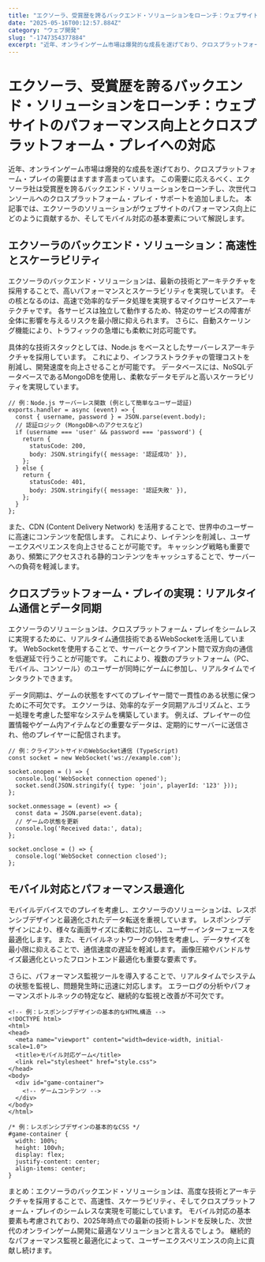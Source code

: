 ```yaml
---
title: "エクソーラ、受賞歴を誇るバックエンド・ソリューションをローンチ：ウェブサイトのパフォーマンス向上とクロスプラットフォーム・プレイへの対応"
date: "2025-05-16T00:12:57.884Z"
category: "ウェブ開発"
slug: "-1747354377884"
excerpt: "近年、オンラインゲーム市場は爆発的な成長を遂げており、クロスプラットフォーム・プレイの需要はますます高まっています。  この需要に応えるべく、エクソーラ社は受賞歴を誇るバックエンド・ソリューションをローンチし、次世代コンソールへのクロスプラットフォーム・プレイ・サポートを追加しました。  本記事では..."
---
```


# エクソーラ、受賞歴を誇るバックエンド・ソリューションをローンチ：ウェブサイトのパフォーマンス向上とクロスプラットフォーム・プレイへの対応

近年、オンラインゲーム市場は爆発的な成長を遂げており、クロスプラットフォーム・プレイの需要はますます高まっています。  この需要に応えるべく、エクソーラ社は受賞歴を誇るバックエンド・ソリューションをローンチし、次世代コンソールへのクロスプラットフォーム・プレイ・サポートを追加しました。  本記事では、エクソーラのソリューションがウェブサイトのパフォーマンス向上にどのように貢献するか、そしてモバイル対応の基本要素について解説します。


## エクソーラのバックエンド・ソリューション：高速性とスケーラビリティ

エクソーラのバックエンド・ソリューションは、最新の技術とアーキテクチャを採用することで、高いパフォーマンスとスケーラビリティを実現しています。  その核となるのは、高速で効率的なデータ処理を実現するマイクロサービスアーキテクチャです。  各サービスは独立して動作するため、特定のサービスの障害が全体に影響を与えるリスクを最小限に抑えられます。  さらに、自動スケーリング機能により、トラフィックの急増にも柔軟に対応可能です。

具体的な技術スタックとしては、Node.js をベースとしたサーバーレスアーキテクチャを採用しています。  これにより、インフラストラクチャの管理コストを削減し、開発速度を向上させることが可能です。  データベースには、NoSQLデータベースであるMongoDBを使用し、柔軟なデータモデルと高いスケーラビリティを実現しています。

```
// 例：Node.js サーバーレス関数 (例として簡単なユーザー認証)
exports.handler = async (event) => {
  const { username, password } = JSON.parse(event.body);
  // 認証ロジック (MongoDBへのアクセスなど)
  if (username === 'user' && password === 'password') {
    return {
      statusCode: 200,
      body: JSON.stringify({ message: '認証成功' }),
    };
  } else {
    return {
      statusCode: 401,
      body: JSON.stringify({ message: '認証失敗' }),
    };
  }
};
```

また、CDN (Content Delivery Network) を活用することで、世界中のユーザーに高速にコンテンツを配信します。  これにより、レイテンシを削減し、ユーザーエクスペリエンスを向上させることが可能です。  キャッシング戦略も重要であり、頻繁にアクセスされる静的コンテンツをキャッシュすることで、サーバーへの負荷を軽減します。


## クロスプラットフォーム・プレイの実現：リアルタイム通信とデータ同期

エクソーラのソリューションは、クロスプラットフォーム・プレイをシームレスに実現するために、リアルタイム通信技術であるWebSocketを活用しています。  WebSocketを使用することで、サーバーとクライアント間で双方向の通信を低遅延で行うことが可能です。  これにより、複数のプラットフォーム（PC、モバイル、コンソール）のユーザーが同時にゲームに参加し、リアルタイムでインタラクトできます。

データ同期は、ゲームの状態をすべてのプレイヤー間で一貫性のある状態に保つために不可欠です。  エクソーラは、効率的なデータ同期アルゴリズムと、エラー処理を考慮した堅牢なシステムを構築しています。  例えば、プレイヤーの位置情報やゲーム内アイテムなどの重要なデータは、定期的にサーバーに送信され、他のプレイヤーに配信されます。

```
// 例：クライアントサイドのWebSocket通信 (TypeScript)
const socket = new WebSocket('ws://example.com');

socket.onopen = () => {
  console.log('WebSocket connection opened');
  socket.send(JSON.stringify({ type: 'join', playerId: '123' }));
};

socket.onmessage = (event) => {
  const data = JSON.parse(event.data);
  // ゲームの状態を更新
  console.log('Received data:', data);
};

socket.onclose = () => {
  console.log('WebSocket connection closed');
};
```


## モバイル対応とパフォーマンス最適化

モバイルデバイスでのプレイを考慮し、エクソーラのソリューションは、レスポンシブデザインと最適化されたデータ転送を重視しています。  レスポンシブデザインにより、様々な画面サイズに柔軟に対応し、ユーザーインターフェースを最適化します。  また、モバイルネットワークの特性を考慮し、データサイズを最小限に抑えることで、通信速度の遅延を軽減します。  画像圧縮やバンドルサイズ最適化といったフロントエンド最適化も重要な要素です。

さらに、パフォーマンス監視ツールを導入することで、リアルタイムでシステムの状態を監視し、問題発生時に迅速に対応します。  エラーログの分析やパフォーマンスボトルネックの特定など、継続的な監視と改善が不可欠です。


```
<!-- 例：レスポンシブデザインの基本的なHTML構造 -->
<!DOCTYPE html>
<html>
<head>
  <meta name="viewport" content="width=device-width, initial-scale=1.0">
  <title>モバイル対応ゲーム</title>
  <link rel="stylesheet" href="style.css">
</head>
<body>
  <div id="game-container">
    <!-- ゲームコンテンツ -->
  </div>
</body>
</html>
```

```
/* 例：レスポンシブデザインの基本的なCSS */
#game-container {
  width: 100%;
  height: 100vh;
  display: flex;
  justify-content: center;
  align-items: center;
}
```


まとめ：エクソーラのバックエンド・ソリューションは、高度な技術とアーキテクチャを採用することで、高速性、スケーラビリティ、そしてクロスプラットフォーム・プレイのシームレスな実現を可能にしています。  モバイル対応の基本要素も考慮されており、2025年時点での最新の技術トレンドを反映した、次世代のオンラインゲーム開発に最適なソリューションと言えるでしょう。  継続的なパフォーマンス監視と最適化によって、ユーザーエクスペリエンスの向上に貢献し続けます。
